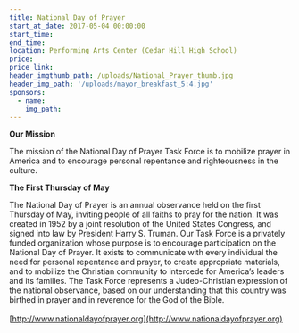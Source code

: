 ```yaml
---
title: National Day of Prayer
start_at_date: 2017-05-04 00:00:00
start_time:
end_time:
location: Performing Arts Center (Cedar Hill High School)
price:
price_link:
header_imgthumb_path: /uploads/National_Prayer_thumb.jpg
header_img_path: '/uploads/mayor_breakfast_5:4.jpg'
sponsors:
  - name:
    img_path:
---
```



**Our Mission**

The mission of the National Day of Prayer Task Force is to mobilize prayer in America and to encourage personal repentance and righteousness in the culture.

**The First Thursday of May**

The National Day of Prayer is an annual observance held on the first Thursday of May, inviting people of all faiths to pray for the nation. It was created in 1952 by a joint resolution of the United States Congress, and signed into law by President Harry S. Truman. Our Task Force is a privately funded organization whose purpose is to encourage participation on the National Day of Prayer. It exists to communicate with every individual the need for personal repentance and prayer, to create appropriate materials, and to mobilize the Christian community to intercede for America’s leaders and its families. The Task Force represents a Judeo-Christian expression of the national observance, based on our understanding that this country was birthed in prayer and in reverence for the God of the Bible.
<br>
<br>[http://www.nationaldayofprayer.org](http://www.nationaldayofprayer.org)